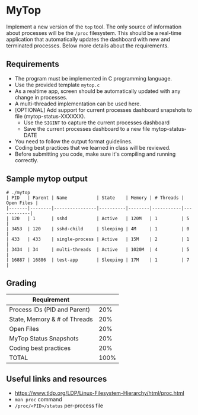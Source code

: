 MyTop
=====
Implement a new version of the `top` tool. The only source of information about processes  will be the `/proc` filesystem. This should be a real-time application that automatically updates the dashboard with new and terminated processes. Below more details about the requirements.

Requirements
------------
- The program must be implemented in C programming language.
- Use the provided template `mytop.c`
- As a realtime app, screen should be automatically updated with any change in processes.
- A multi-threaded implementation can be used here.
- [OPTIONAL] Add support for current processes dashboard snapshots to file (mytop-status-XXXXXX).
  - Use the `SIGINT` to capture the current processes dashboard
  - Save the current processes dashboard to a new file mytop-status-DATE
- You need to follow the output format guidelines.
- Coding best practices that we learned in class will be reviewed.
- Before submitting you code, make sure it's compiling and running correctly.


Sample mytop output
-------------------
```
# ./mytop
| PID   | Parent | Name           | State    | Memory | # Threads | Open Files |
|-------|--------|----------------|----------|--------|-----------|------------|
| 120   | 1      | sshd           | Active   | 120M   | 1         | 5          |
| 3453  | 120    | sshd-child     | Sleeping | 4M     | 1         | 0          |
| 433   | 433    | single-process | Active   | 15M    | 2         | 1          |
| 3434  | 34     | multi-threads  | Active   | 1020M  | 4         | 5          |
| 16887 | 16886  | test-app       | Sleeping | 17M    | 1         | 7          |
```

Grading
-------
| Requirement                    |      |
|--------------------------------|------|
| Process IDs (PID and Parent)   | 20%  |
| State, Memory & # of Threads   | 20%  |
| Open Files                     | 20%  |
| MyTop Status Snapshots         | 20%  |
| Coding best practices          | 20%  |
| TOTAL                          | 100% |

Useful links and resources
--------------------------
- https://www.tldp.org/LDP/Linux-Filesystem-Hierarchy/html/proc.html
- `man proc` command
- `/proc/<PID>/status` per-process file
